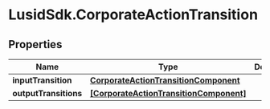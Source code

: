 # LusidSdk.CorporateActionTransition

## Properties
Name | Type | Description | Notes
------------ | ------------- | ------------- | -------------
**inputTransition** | [**CorporateActionTransitionComponent**](CorporateActionTransitionComponent.md) |  | [optional] 
**outputTransitions** | [**[CorporateActionTransitionComponent]**](CorporateActionTransitionComponent.md) |  | [optional] 


